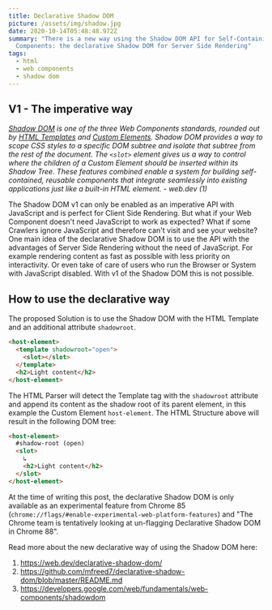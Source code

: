 ```yaml
---
title: Declarative Shadow DOM
picture: /assets/img/shadow.jpg
date: 2020-10-14T05:48:48.972Z
summary: "There is a new way using the Shadow DOM API for Self-Containing Web
  Components: the declarative Shadow DOM for Server Side Rendering"
tags:
  - html
  - web components
  - shadow dom
---
```

## V1 - The imperative way   

*[Shadow DOM](https://developers.google.com/web/fundamentals/web-components/shadowdom) is one of the three Web Components standards, rounded out by [HTML Templates](https://developer.mozilla.org/en-US/docs/Web/Web_Components/Using_templates_and_slots) and [Custom Elements](https://developer.mozilla.org/en-US/docs/Web/Web_Components/Using_custom_elements). Shadow DOM provides a way to scope CSS styles to a specific DOM subtree and isolate that subtree from the rest of the document. The `<slot>` element gives us a way to control where the children of a Custom Element should be inserted within its Shadow Tree. These features combined enable a system for building self-contained, reusable components that integrate seamlessly into existing applications just like a built-in HTML element. - web.dev (1)*  

The Shadow DOM v1 can only be enabled as an imperative API with JavaScript and is perfect for Client Side Rendering. But what if your Web Component doesn't need JavaScript to work as expected? What if some Crawlers ignore JavaScript and therefore can't visit and see your website? One main idea of the declarative Shadow DOM is to use the API with the advantages of Server Side Rendering without the need of JavaScript. For example rendering content as fast as possible with less priority on interactivity. Or even take of care of users who run the Browser or System with JavaScript disabled. With v1 of the Shadow DOM this is not possible.   

## How to use the declarative way 

The proposed Solution is to use the Shadow DOM with the HTML Template and an additional attribute `shadowroot`. 

```html
<host-element>
  <template shadowroot="open">
    <slot></slot>
  </template>
  <h2>Light content</h2>
</host-element>
```

The HTML Parser will detect the Template tag with the `shadowroot` attribute and append its content as the shadow root of its parent element, in this example the Custom Element `host-element`. The HTML Structure above will result in the following DOM tree: 

```html
<host-element>
  #shadow-root (open)
  <slot>
    ↳
    <h2>Light content</h2>
  </slot>
</host-element>
```

At the time of writing this post, the declarative Shadow DOM is only available as an experimental feature from Chrome 85 (`chrome://flags/#enable-experimental-web-platform-features`) and "The Chrome team is tentatively looking at un-flagging Declarative Shadow DOM in Chrome 88".   

Read more about the new declarative way of using the Shadow DOM here:  
 
1. <https://web.dev/declarative-shadow-dom/>
2. <https://github.com/mfreed7/declarative-shadow-dom/blob/master/README.md>
3. <https://developers.google.com/web/fundamentals/web-components/shadowdom>
